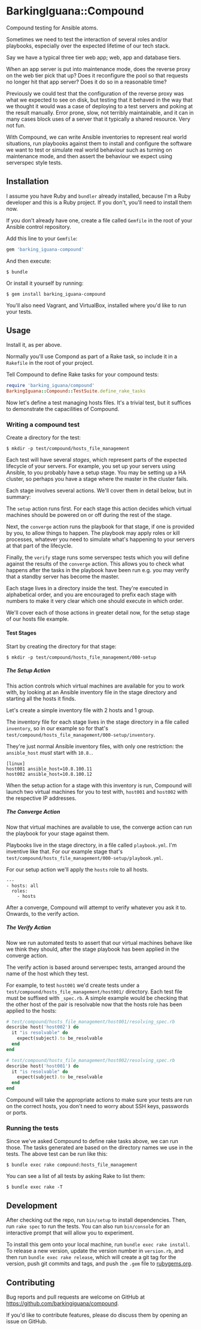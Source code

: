 # BarkingIguana::Compound

Compound testing for Ansible atoms.

Sometimes we need to test the interaction of several roles and/or playbooks,
especially over the expected lifetime of our tech stack.

Say we have a typical three tier web app; web, app and database tiers.

When an app server is put into maintenance mode, does the reverse proxy on the
web tier pick that up? Does it reconfigure the pool so that requests no longer
hit that app server? Does it do so in a reasonable time?

Previously we could test that the configuration of the reverse proxy was what we
expected to see on disk, but testing that it behaved in the way that we thought
it would was a case of deploying to a test servers and poking at the result
manually. Error prone, slow, not terribly maintainable, and it can in many cases
block uses of a server that it typically a shared resource. Very not fun.

With Compound, we can write Ansible inventories to represent real world
situations, run playbooks against them to install and configure the software we
want to test or simulate real world behaviour such as turning on maintenance
mode, and then assert the behaviour we expect using serverspec style tests.

## Installation

I assume you have Ruby and `bundler` already installed, because I'm a Ruby
developer and this is a Ruby project. If you don't, you'll need to install
them now.

If you don't already have one, create a file called `Gemfile` in the root of
your Ansible control repository.

Add this line to your `Gemfile`:

```ruby
gem 'barking_iguana-compound'
```

And then execute:

    $ bundle

Or install it yourself by running:

    $ gem install barking_iguana-compound

You'll also need Vagrant, and VirtualBox, installed where you'd like to run
your tests.

## Usage

Install it, as per above.

Normally you'll use Compond as part of a Rake task, so include it in a
`Rakefile` in the root of your project.

Tell Compound to define Rake tasks for your compound tests:

```ruby
require 'barking_iguana/compound'
BarkingIguana::Compound::TestSuite.define_rake_tasks
```

Now let's define a test managing hosts files. It's a trivial test, but it
suffices to demonstrate the capacilities of Compound.

### Writing a compound test

Create a directory for the test:

    $ mkdir -p test/compound/hosts_file_management

Each test will have several _stages_, which represent parts of the expected
lifecycle of your servers. For example, you set up your servers using Ansible,
to you probably have a setup stage. You may be setting up a HA cluster, so
perhaps you have a stage where the master in the cluster fails.

Each stage involves several actions. We'll cover them in detail below, but in
summary:

The `setup` action runs first. For each stage this action decides which virtual
machines should be powered on or off during the rest of the stage.

Next, the `converge` action runs the playbook for that stage, if one is provided
by you, to allow things to happen. The playbook may apply roles or kill
processes, whatever you need to simulate what's happening to your servers at
that part of the lifecycle.

Finally, the `verify` stage runs some serverspec tests which you will define
against the results of the `converge` action. This allows you to check what
happens after the tasks in the playbook have been run e.g. you may verify that a
standby server has become the master.

Each stage lives in a directory inside the test. They're executed in
alphabetical order, and you are encouraged to prefix each stage with numbers to
make it very clear which one should execute in which order.

We'll cover each of those actions in greater detail now, for the setup stage of
our hosts file example.

#### Test Stages

Start by creating the directory for that stage:

    $ mkdir -p test/compound/hosts_file_management/000-setup

##### The Setup Action

This action controls which virtual machines are available for you to work with,
by looking at an Ansible inventory file in the stage directory and starting all
the hosts it finds.

Let's create a simple inventory file with 2 hosts and 1 group.

The inventory file for each stage lives in the stage directory in a file called
`inventory`, so in our example so for that's `test/compound/hosts_file_management/000-setup/inventory`.

They're just normal Ansible inventory files, with only one restriction: the
`ansible_host` _must_ start with `10.8.`.

```
[linux]
host001 ansible_host=10.8.100.11
host002 ansible_host=10.8.100.12
```

When the setup action for a stage with this inventory is run, Compound will
launch two virtual machines for you to test with, `host001` and `host002` with
the respective IP addresses.

##### The Converge Action

Now that virtual machines are available to use, the converge action can run
the playbook for your stage against them.

Playbooks live in the stage directory, in a file called `playbook.yml`. I'm
inventive like that. For our example stage that's `test/compound/hosts_file_management/000-setup/playbook.yml`.

For our setup action we'll apply the `hosts` role to all hosts.

```
---
- hosts: all
  roles:
    - hosts
```

After a converge, Compound will attempt to verify whatever you ask it to.
Onwards, to the verify action.

##### The Verify Action

Now we run automated tests to assert that our virtual machines behave like we
think they should, after the stage playbook has been applied in the converge
action.

The verify action is based around serverspec tests, arranged around the name of
the host which they test.

For example, to test `host001` we'd create tests under a `test/compound/hosts_file_management/host001/`
directory. Each test file must be suffixed with `_spec.rb`. A simple example
would be checking that the other host of the pair is resolvable now that the
hosts role has been applied to the hosts:

```ruby
# test/compound/hosts_file_management/host001/resolving_spec.rb
describe host('host002') do
  it "is resolvable" do
    expect(subject).to be_resolvable
  end
end
```

```ruby
# test/compound/hosts_file_management/host002/resolving_spec.rb
describe host('host001') do
  it "is resolvable" do
    expect(subject).to be_resolvable
  end
end
```

Compound will take the appropriate actions to make sure your tests are run on
the correct hosts, you don't need to worry about SSH keys, passwords or ports.

### Running the tests

Since we've asked Compound to define rake tasks above, we can run those. The
tasks generated are based on the directory names we use in the tests. The above
test can be run like this:

    $ bundle exec rake compound:hosts_file_management

You can see a list of all tests by asking Rake to list them:

    $ bundle exec rake -T

## Development

After checking out the repo, run `bin/setup` to install dependencies. Then, run
`rake spec` to run the tests. You can also run `bin/console` for an interactive
prompt that will allow you to experiment.

To install this gem onto your local machine, run `bundle exec rake install`. To
release a new version, update the version number in `version.rb`, and then run
`bundle exec rake release`, which will create a git tag for the version, push
git commits and tags, and push the `.gem` file to [rubygems.org][0].

## Contributing

Bug reports and pull requests are welcome on GitHub at https://github.com/barkingiguana/compound.

If you'd like to contribute features, please do discuss them by opening an issue on GitHub.

[0]: https://rubygems.org
